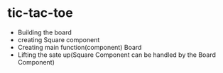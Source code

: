# tic-tac-toe

- Building the board
- creating Square component
- Creating main function(component) Board
- Lifting the sate up(Square Component can be handled by the Board Component)
